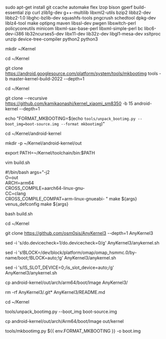 sudo apt-get install git ccache automake flex lzop bison gperf build-essential zip curl zlib1g-dev g++-multilib libxml2-utils bzip2 libbz2-dev libbz2-1.0 libghc-bzlib-dev squashfs-tools pngcrush schedtool dpkg-dev liblz4-tool make optipng maven libssl-dev pwgen libswitch-perl policycoreutils minicom libxml-sax-base-perl libxml-simple-perl bc libc6-dev-i386 lib32ncurses5-dev libx11-dev lib32z-dev libgl1-mesa-dev xsltproc unzip device-tree-compiler python2 python3      

mkdir ~/Kernel

cd ~/Kernel

git clone https://android.googlesource.com/platform/system/tools/mkbootimg tools -b master-kernel-build-2022 --depth=1

cd ~/Kernel

git clone --recursive https://github.com/kamikaonashi/kernel_xiaomi_sm8350 -b 15 android-kernel --depth=1

echo "FORMAT_MKBOOTING=$(echo `tools/unpack_bootimg.py --boot_img=boot-source.img --format mkbootimg`)" 

cd ~/Kernel/android-kernel

mkdir -p ~/Kernel/android-kernel/out

export PATH=~/Kernel/toolchain/bin:$PATH

vim build.sh

#!/bin/bash
args="-j2 \
O=out \
ARCH=arm64 \
CROSS_COMPILE=aarch64-linux-gnu- \
CC=clang \
CROSS_COMPILE_COMPAT=arm-linux-gnueabi- "
make ${args} venus_defconfig
make ${args}

bash build.sh

cd ~/Kernel

git clone https://github.com/osm0sis/AnyKernel3 --depth=1 AnyKernel3

sed -i 's/do.devicecheck=1/do.devicecheck=0/g' AnyKernel3/anykernel.sh

sed -i 's!BLOCK=/dev/block/platform/omap/omap_hsmmc.0/by-name/boot;!BLOCK=auto;!g' AnyKernel3/anykernel.sh

sed -i 's/IS_SLOT_DEVICE=0;/is_slot_device=auto;/g' AnyKernel3/anykernel.sh

cp android-kernel/out/arch/arm64/boot/Image AnyKernel3/

rm -rf AnyKernel3/.git* AnyKernel3/README.md

cd ~/Kernel

tools/unpack_bootimg.py --boot_img boot-source.img

cp android-kernel/out/arch/Arm64/boot/Image out/kernel

tools/mkbootimg.py ${{ env.FORMAT_MKBOOTING }} -o boot.img
